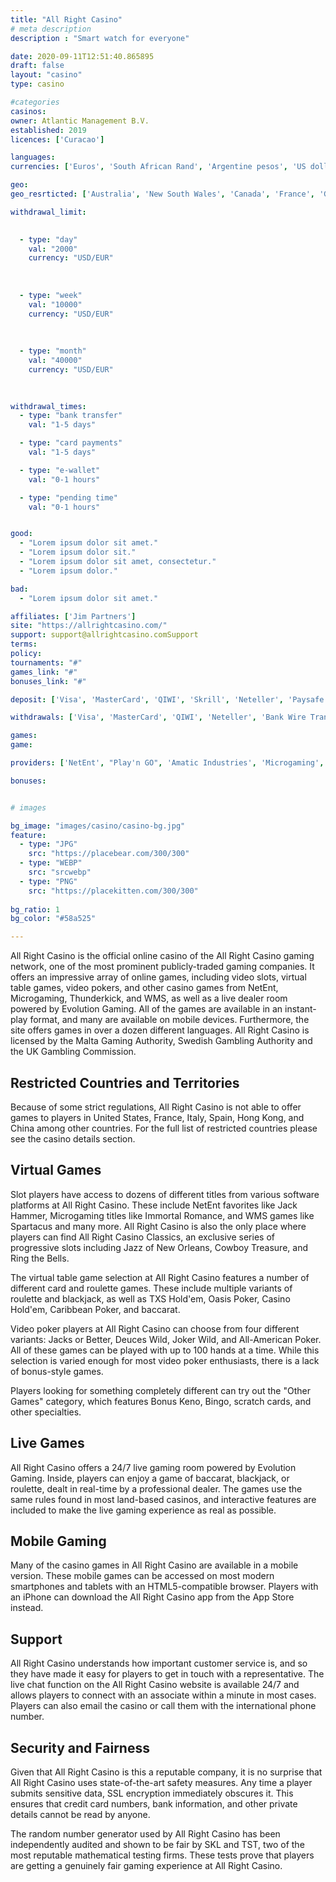 ```yaml
---
title: "All Right Casino"
# meta description
description : "Smart watch for everyone"

date: 2020-09-11T12:51:40.865895
draft: false
layout: "casino" 
type: casino

#categories
casinos: 
owner: Atlantic Management B.V.
established: 2019
licences: ['Curacao']

languages: 
currencies: ['Euros', 'South African Rand', 'Argentine pesos', 'US dollars', 'Chilean pesos', 'Peruvian nuevos soles', 'Mexican pesos', 'Polish zlotys', 'Turkish Lira']

geo: 
geo_resrticted: ['Australia', 'New South Wales', 'Canada', 'France', 'Germany', 'Schleswig-Holstein', 'Italy', 'Netherlands', 'Puerto Rico', 'Spain', 'Sweden', 'Switzerland', 'Ukraine', 'United Kingdom', 'United States', 'Alabama', 'Alaska', 'American Samoa', 'Arizona', 'Arkansas', 'California', 'Colorado', 'Connecticut', 'Delaware', 'District of Columbia', 'Florida', 'Georgia(US)', 'Guam', 'Hawaii', 'Idaho', 'Illinois', 'Indiana', 'Iowa', 'Kansas', 'Kentucky', 'Louisiana', 'Maine', 'Maryland', 'Massachusetts', 'Michigan', 'Minnesota', 'Mississippi', 'Missouri', 'Montana', 'Nebraska', 'Nevada', 'New Hampshire', 'New Jersey', 'New Mexico', 'New York', 'North Carolina', 'North Dakota', 'Northern Mariana Islands', 'Ohio', 'Oklahoma', 'Oregon', 'Pennsylvania', 'Rhode Island', 'South Carolina', 'South Dakota', 'Tennessee', 'Texas', 'U.S. Virgin Islands', 'Utah', 'Vermont', 'Virginia', 'Washington', 'West Virginia', 'Wisconsin', 'Wyoming']

withdrawal_limit:

  
  - type: "day"
    val: "2000"
    currency: "USD/EUR"
  
  
  
  - type: "week"
    val: "10000"
    currency: "USD/EUR"
  
  
  
  - type: "month"
    val: "40000"
    currency: "USD/EUR"
  
  

withdrawal_times:
  - type: "bank transfer"
    val: "1-5 days"

  - type: "card payments"
    val: "1-5 days"

  - type: "e-wallet"
    val: "0-1 hours"

  - type: "pending time"
    val: "0-1 hours"


good:
  - "Lorem ipsum dolor sit amet."
  - "Lorem ipsum dolor sit."
  - "Lorem ipsum dolor sit amet, consectetur."
  - "Lorem ipsum dolor."

bad:
  - "Lorem ipsum dolor sit amet."

affiliates: ['Jim Partners']
site: "https://allrightcasino.com/"
support: support@allrightcasino.comSupport
terms:
policy:
tournaments: "#"
games_link: "#"
bonuses_link: "#"

deposit: ['Visa', 'MasterCard', 'QIWI', 'Skrill', 'Neteller', 'Paysafe Card', 'Zimpler', 'EcoPayz', 'Jeton', 'Nordea', 'Perfect Money']

withdrawals: ['Visa', 'MasterCard', 'QIWI', 'Neteller', 'Bank Wire Transfer', 'EcoPayz', 'Paysafe Card', 'Jeton Wallet']

games: 
game:

providers: ['NetEnt', "Play'n GO", 'Amatic Industries', 'Microgaming', 'Quickspin', 'Novomatic', 'Habanero', 'Pragmatic Play', 'Playson', 'Betsoft', 'Evolution Gaming', 'Ezugi', 'Booongo Gaming', 'Igrosoft', 'Tom Horn Gaming', 'Endorphina', 'LuckyStreak', 'Thunderkick', 'August Gaming', 'Iron Dog Studios', 'Evoplay Entertainment', 'Elk Studios', 'Fantasma Games', '1x2Games', 'Concept Gaming', 'Asia Gaming', 'BGAMING', 'Chance Interactive', 'iSoftBet', 'Spike Games']

bonuses:


# images

bg_image: "images/casino/casino-bg.jpg"  
feature:
  - type: "JPG" 
    src: "https://placebear.com/300/300"
  - type: "WEBP"
    src: "srcwebp"
  - type: "PNG"
    src: "https://placekitten.com/300/300"  
 
bg_ratio: 1 
bg_color: "#58a525"  

---
```


All Right Casino is the official online casino of the All Right Casino gaming network, one of the most prominent publicly-traded gaming companies. It offers an impressive array of online games, including video slots, virtual table games, video pokers, and other casino games from NetEnt, Microgaming, Thunderkick, and WMS, as well as a live dealer room powered by Evolution Gaming. All of the games are available in an instant-play format, and many are available on mobile devices. Furthermore, the site offers games in over a dozen different languages. All Right Casino is licensed by the Malta Gaming Authority, Swedish Gambling Authority and the UK Gambling Commission.

## Restricted Countries and Territories
Because of some strict regulations, All Right Casino is not able to offer games to players in United States, France, Italy, Spain, Hong Kong, and China among other countries. For the full list of restricted countries please see the casino details section.

## Virtual Games
Slot players have access to dozens of different titles from various software platforms at All Right Casino. These include NetEnt favorites like Jack Hammer, Microgaming titles like Immortal Romance, and WMS games like Spartacus and many more. All Right Casino is also the only place where players can find All Right Casino Classics, an exclusive series of progressive slots including Jazz of New Orleans, Cowboy Treasure, and Ring the Bells.

The virtual table game selection at All Right Casino features a number of different card and roulette games. These include multiple variants of roulette and blackjack, as well as TXS Hold'em, Oasis Poker, Casino Hold'em, Caribbean Poker, and baccarat.

Video poker players at All Right Casino can choose from four different variants: Jacks or Better, Deuces Wild, Joker Wild, and All-American Poker. All of these games can be played with up to 100 hands at a time. While this selection is varied enough for most video poker enthusiasts, there is a lack of bonus-style games.

Players looking for something completely different can try out the "Other Games" category, which features Bonus Keno, Bingo, scratch cards, and other specialties.

## Live Games
All Right Casino offers a 24/7 live gaming room powered by Evolution Gaming. Inside, players can enjoy a game of baccarat, blackjack, or roulette, dealt in real-time by a professional dealer. The games use the same rules found in most land-based casinos, and interactive features are included to make the live gaming experience as real as possible.

## Mobile Gaming
Many of the casino games in All Right Casino are available in a mobile version. These mobile games can be accessed on most modern smartphones and tablets with an HTML5-compatible browser. Players with an iPhone can download the All Right Casino app from the App Store instead.

## Support
All Right Casino understands how important customer service is, and so they have made it easy for players to get in touch with a representative. The live chat function on the All Right Casino website is available 24/7 and allows players to connect with an associate within a minute in most cases. Players can also email the casino or call them with the international phone number.

## Security and Fairness
Given that All Right Casino is this a reputable company, it is no surprise that All Right Casino uses state-of-the-art safety measures. Any time a player submits sensitive data, SSL encryption immediately obscures it. This ensures that credit card numbers, bank information, and other private details cannot be read by anyone.

The random number generator used by All Right Casino has been independently audited and shown to be fair by SKL and TST, two of the most reputable mathematical testing firms. These tests prove that players are getting a genuinely fair gaming experience at All Right Casino.